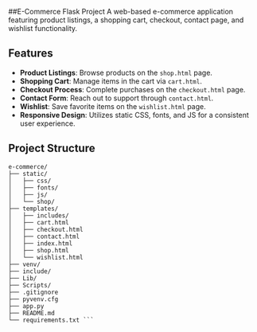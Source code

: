 ##E-Commerce Flask Project
A web-based e-commerce application featuring product listings, a shopping cart, checkout, contact page, and wishlist functionality.

## Features
- **Product Listings**: Browse products on the `shop.html` page.
- **Shopping Cart**: Manage items in the cart via `cart.html`.
- **Checkout Process**: Complete purchases on the `checkout.html` page.
- **Contact Form**: Reach out to support through `contact.html`.
- **Wishlist**: Save favorite items on the `wishlist.html` page.
- **Responsive Design**: Utilizes static CSS, fonts, and JS for a consistent user experience.

## Project Structure
```
e-commerce/
├── static/
│   ├── css/
│   ├── fonts/
│   ├── js/
│   └── shop/
├── templates/
│   ├── includes/
│   ├── cart.html
│   ├── checkout.html
│   ├── contact.html
│   ├── index.html
│   ├── shop.html
│   └── wishlist.html
├── venv/
├── include/
├── Lib/
├── Scripts/
├── .gitignore
├── pyvenv.cfg
├── app.py
├── README.md
└── requirements.txt ```

  
